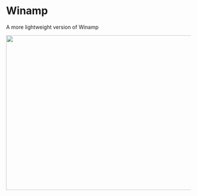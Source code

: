 # Winamp

A more lightweight version of Winamp

<p align="center">
  <img width="750" height="422" src="https://fitnessvolt.com/wp-content/uploads/2021/10/ronnie-coleman-squat-800lbs-750x422.jpg">
</p>
